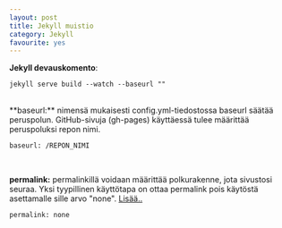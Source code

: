 ```yaml
---
layout: post
title: Jekyll muistio
category: Jekyll
favourite: yes
---
```



**Jekyll devauskomento**:

	jekyll serve build --watch --baseurl ""
<br/>
**baseurl:** nimensä mukaisesti config.yml-tiedostossa baseurl säätää peruspolun. GitHub-sivuja (gh-pages) käyttäessä tulee määrittää peruspoluksi repon nimi.

	baseurl: /REPON_NIMI
<br/>

**permalink:** permalinkillä voidaan määrittää polkurakenne, jota sivustosi seuraa. Yksi tyypillinen käyttötapa on ottaa permalink pois käytöstä asettamalle sille arvo "none". [Lisää..](http://jekyllrb.com/docs/permalinks/)

	permalink: none
<br/>

